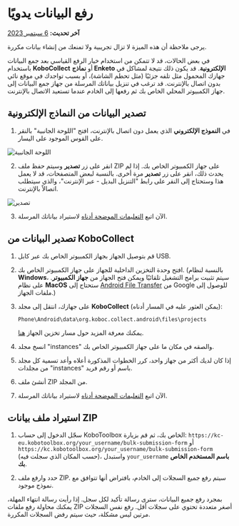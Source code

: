 # رفع البيانات يدويًا
**آخر تحديث:** <a href="https://github.com/kobotoolbox/docs/blob/20273bf768ef8d800b55bacef5af057845b1559d/source/manual_upload.md" class="reference">6 سبتمبر 2023</a>

<p class="note">يرجى ملاحظة أن هذه الميزة لا تزال تجريبية ولا تمنعك من إنشاء بيانات مكررة.</p>

في بعض الحالات، قد لا تتمكن من استخدام خيار الرفع القياسي بعد جمع البيانات باستخدام **KoboCollect** أو **نماذج Enketo الإلكترونية**. قد يكون ذلك نتيجة لمشاكل في جهازك المحمول مثل تلفه جزئيًا (مثل تحطم الشاشة)، أو بسبب تواجدك في موقع نائي بدون اتصال بالإنترنت. قد ترغب في تنزيل بياناتك المرسلة من جهاز جمع البيانات إلى جهاز الكمبيوتر المحلي الخاص بك ثم رفعها إلى الخادم عندما تستعيد الاتصال بالإنترنت.

## تصدير البيانات من النماذج الإلكترونية

1. في **النموذج الإلكتروني** الذي يعمل دون اتصال بالإنترنت، افتح "اللوحة الجانبية" بالنقر على القوس الموجود على اليسار.

![اللوحة الجانبية](/images/manual_upload/Side_Panel.png)

2. انقر على زر **تصدير** وسيتم حفظ ملف ZIP على جهاز الكمبيوتر الخاص بك. إذا لم يحدث ذلك، انقر على زر **تصدير** مرة أخرى. بالنسبة لبعض المتصفحات، قد لا يعمل هذا وستحتاج إلى النقر على رابط "التنزيل البديل - عبر الإنترنت"، والذي سيتطلب اتصالاً بالإنترنت.

![تصدير](/images/manual_upload/Export.png)

3. الآن اتبع [التعليمات الموضحة أدناه](#importing-a-data-zip-file) لاستيراد بياناتك المرسلة.

## تصدير البيانات من KoboCollect

1. قم بتوصيل الجهاز بجهاز الكمبيوتر الخاص بك عبر كابل USB.

2. افتح وحدة التخزين الداخلية للجهاز على جهاز الكمبيوتر الخاص بك. (بالنسبة لنظام **Windows**، سيتم تثبيت برامج التشغيل تلقائيًا ويمكن فتح الجهاز من **جهاز الكمبيوتر**. على نظام **MacOS** ستحتاج إلى [Android File Transfer](https://www.android.com/intl/en_us/filetransfer/) من Google للوصول إلى ملفات الجهاز.)

3. على جهازك، انتقل إلى مجلد **KoboCollect** (يمكن العثور عليه في المسار أدناه):

    `Phone\Android\data\org.koboc.collect.android\files\projects`

    يمكنك معرفة المزيد حول مسار تخزين الجهاز [هنا](transferring_forms.md).

4. انسخ مجلد "instances" والصقه في مكان ما على جهاز الكمبيوتر الخاص بك.

5. إذا كان لديك أكثر من جهاز واحد، كرر الخطوات المذكورة أعلاه وأعد تسمية كل مجلد من مجلدات "instances" باسم أو رقم فريد.

6. أنشئ ملف ZIP من المجلد.

7. الآن اتبع [التعليمات الموضحة أدناه](#importing-a-data-zip-file) لاستيراد بياناتك المرسلة.

## استيراد ملف بيانات ZIP

1. سجّل الدخول إلى حساب KoboToolbox الخاص بك، ثم قم بزيارة:
   `https://kc-eu.kobotoolbox.org/your_username/bulk-submission-form` أو
   `https://kc.kobotoolbox.org/your_username/bulk-submission-form` (حسب المكان الذي سجلت فيه)، واستبدل `your_username` **باسم المستخدم الخاص بك**.

2. حدد وارفع ملف ZIP. سيتم رفع جميع السجلات إلى الخادم، بافتراض أنها تتوافق مع نموذج موجود.

بمجرد رفع جميع البيانات، سترى رسالة تأكيد لكل سجل. إذا رأيت رسالة انتهاء المهلة، يمكنك محاولة رفع ملفات ZIP أصغر متعددة تحتوي على سجلات أقل. رفع نفس السجلات مرتين ليس مشكلة، حيث سيتم رفض السجلات المكررة.